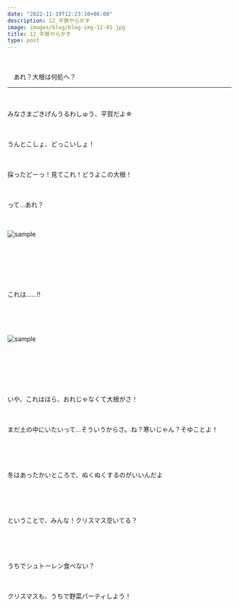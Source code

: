 ```yaml
---
date: "2022-11-19T12:23:10+06:00"
description: 12_平賀やらかす
image: images/blog/blog-img-12-01.jpg
title: 12_平賀やらかす
type: post
---
```



　

　あれ？大根は何処へ？


------

　

みなさまごきげんうるわしゅう、平賀だよ☆

　

うんとこしょ、どっこいしょ！

　

採ったどーっ！見てこれ！どうよこの大根！

　

って...あれ？

　


![sample](https://mrunadon.github.io/caffeproject/images/blog/blog-img-12-02.jpg)

　

　


　

これは......!!


　


　


![sample](https://mrunadon.github.io/caffeproject/images/blog/blog-img-12-03.jpg)


　


　


　


いや、これはほら、おれじゃなくて大根がさ！

　

まだ土の中にいたいって...そういうからさ。ね？寒いじゃん？そゆことよ！

　

　　

冬はあったかいところで、ぬくぬくするのがいいんだよ

　

　

ということで、みんな！クリスマス空いてる？

　

　

うちでシュトーレン食べない？

　

クリスマスも、うちで野菜パーティしよう！
